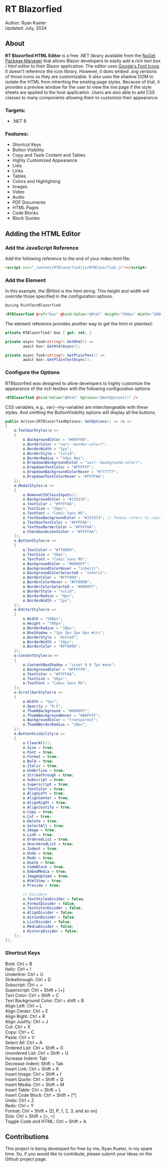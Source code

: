 # RT Blazorfied

Author: Ryan Kueter  
Updated: July, 2024

## About

**RT Blazorfied HTML Editor** is a free .NET library available from the [NuGet Package Manager](https://www.nuget.org/packages/RTBlazorfied) that allows Blazor developers to easily add a rich text box / html editor to their Blazor application. The editor uses [Google's Font Icons](https://fonts.google.com/icons). It doesn't reference the icon library. However, it does embed .svg versions of those icons so they are customizable. It also uses the shadow DOM to isolate the HTML from inheriting the existing page styles. Because of that, it provides a preview window for the user to view the live page if the style sheets are applied to the host application. Users are also able to add CSS classes to many components allowing them to customize their appearance.

### Targets:
- .NET 8

### Features:
- Shortcut Keys
- Button Visibility
- Copy and Taste Content and Tables
- Highly Customized Appearance
- Lists
- Links
- Tables
- Colors and Highlighting
- Images
- Video
- Audio
- PDF Documents
- HTML Pages
- Code Blocks
- Block Quotes

## Adding the HTML Editor

### Add the JavaScript Reference

Add the following reference to the end of your index.html file:

```html
<script src="_content/RTBlazorfied/js/RTBlazorfied.js"></script>
```

### Add the Element

In this example, the @Html is the html string. This height and width will override those specified in the configuration options.
```html
@using RichTextBlazorfied

<RTBlazorfied @ref="box" @bind-Value="@Html" Height="500px" Width="1000px" />
```

The element reference provides another way to get the html or plaintext:
```csharp
private RTBlazorfied? box { get; set; }

private async Task<string?> GetHtml() =>
        await box!.GetHtmlAsync();

private async Task<string?> GetPlainText() =>
        await box!.GetPlainTextAsync();
```

### Configure the Options

RTBlazorfied was designed to allow developers to highly customize the appearance of the rich textbox with the following configuration options:
```html
<RTBlazorfied @bind-Value="@Html" Options="@GetOptions()" />
```

CSS variables, e.g., var(--my-variable) are interchangeable with these styles. And omitting the ButtonVisibility options will display all the buttons.
```csharp
public Action<IRTBlazorfiedOptions> GetOptions() => (o =>
{
    o.ToolbarStyles(o =>
    {
        o.BackgroundColor = "#00FF00";
        o.BorderColor = "var(--border-color)";
        o.BorderWidth = "1px";
        o.BorderStyle = "solid";
        o.BorderRadius = "10px 0px";
        o.DropdownBackgroundColor = "var(--background-color)";
        o.DropdownTextColor = "#FFFFFF";
        o.DropdownBackgroundColorHover = "#777777";
        o.DropdownTextColorHover = "#FFFFAA";
    });
    o.ModalStyles(o =>
    {
        o.RemoveCSSClassInputs();
        o.BackgroundColor = "#333333";
        o.TextColor = "#FFFFAA";
        o.TextSize = "20px";
        o.TextFont = "Comic Sans MS";
        o.TextboxBackgroundColor = "#333333"; // Texbox refers to inputs
        o.TextboxTextColor = "#FFFFAA";
        o.TextboxBorderColor = "#FFFFAA";
        o.CheckboxAccentColor = "#FFFFAA";
    });
    o.ButtonStyles(o =>
    {
        o.TextColor = "#ff0000";
        o.TextSize = "30px";
        o.TextFont = "Comic Sans MS";
        o.BackgroundColor = "#0000FF";
        o.BackgroundColorHover = "inherit";
        o.BackgroundColorSelected = "inherit";
        o.BorderColor = "#FFF000";
        o.BorderColorHover = "#FF0000";
        o.BorderColorSelected = "#0000FF";
        o.BorderStyle = "solid";
        o.BorderRadius = "0px";
        o.BorderWidth = "1px";
    });
    o.EditorStyles(o =>
    {
        o.Width = "500px";
        o.Height = "700px";
        o.BorderRadius = "10px";
        o.BoxShadow = "3px 3px 5px 6px #ccc";
        o.BorderStyle = "dotted";
        o.BorderWidth = "10px";
        o.BorderColor = "#FF0000";
    });
    o.ContentStyles(o =>
    {
        o.ContentBoxShadow = "inset 0 0 7px #eee";
        o.BackgroundColor = "#FFFF99";
        o.TextColor = "#FFFFAA";
        o.TextSize = "30px";
        o.TextFont = "Comic Sans MS";
    });
    o.ScrollbarStyles(o =>
    {
        o.Width = "5px";
        o.Opacity = "0.5";
        o.ThumbBackground = "#0000FF";
        o.ThumbBackgroundHover = "#00FFFF";
        o.BackgroundColor = "transparent";
        o.ThumbBorderRadius = "10px";
    });
    o.ButtonVisibility(o =>
    {
        o.ClearAll();
        o.Size = true;
        o.Font = true;
        o.Format = true;
        o.Bold = true;
        o.Italic = true;
        o.Underline = true;
        o.Strikethrough = true;
        o.Subscript = true;
        o.Superscript = true;
        o.TextColor = true;
        o.AlignLeft = true;
        o.AlignCenter = true;
        o.AlignRight = true;
        o.AlignJustify = true;
        o.Copy = true;
        o.Cut = true;
        o.Delete = true;
        o.SelectAll = true;
        o.Image = true;
        o.Link = true;
        o.OrderedList = true;
        o.UnorderedList = true;
        o.Indent = true;
        o.Undo = true;
        o.Redo = true;
        o.Quote = true;
        o.CodeBlock = true;
        o.EmbedMedia = true;
        o.ImageUpload = true;
        o.HtmlView = true;
        o.Preview = true;

        // Dividers
        o.TextStylesDivider = false;
        o.FormatDivider = false;
        o.TextColorDivider = false;
        o.AlignDivider = false;
        o.ActionDivider = false;
        o.ListDivider = false;
        o.MediaDivider = false;
        o.HistoryDivider = false;
    });
});
```
### Shortcut Keys

Bold: Ctrl + B  
Italic: Ctrl + I   
Underline: Ctrl + U   
Strikethrough: Ctrl + D  
Subscript: Ctrl + =  
Superscript: Ctrl + Shift + [+]  
Text Color: Ctrl + Shift + C  
Text Background Color: Ctrl + shift + B  
Align Left: Ctrl + L  
Align Center: Ctrl + E  
Align Right: Ctrl + R  
Align Justify: Ctrl + J  
Cut: Ctrl + X  
Copy: Ctrl + C  
Paste: Ctrl + V  
Select All: Ctrl + A  
Ordered List: Ctrl + Shift + O  
Unordered List: Ctrl + Shift + U  
Increase Indent: Tab  
Decrease Indent: Shift + Tab  
Insert Link: Ctrl + Shift + K  
Insert Image: Ctrl + Shift + I  
Insert Quote: Ctrl + Shift + Q  
Insert Media: Ctrl + Shift + M  
Insert Table: Ctrl + Shift + L  
Insert Code Block: Ctrl + Shift + [*]  
Undo: Ctrl + Z  
Redo: Ctrl + Y  
Format: Ctrl + Shift + [D, P, 1, 2, 3, and so on]  
Size: Ctrl + Shift + [<, >]  
Toggle Code and HTML: Ctrl + Shift + A  


###
## Contributions

This project is being developed for free by me, Ryan Kueter, in my spare time. So, if you would like to contribute, please submit your ideas on the Github project page.